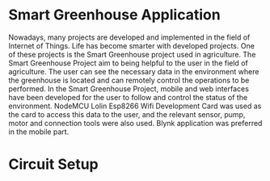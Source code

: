# Smart Greenhouse Application
Nowadays, many projects are developed and implemented in the field of Internet of Things. Life has become smarter with developed projects. One of these projects is the Smart Greenhouse project used in agriculture. The Smart Greenhouse Project aim to being helpful to the user in the field of agriculture. The user can see the necessary data in the environment where the greenhouse is located and can remotely control the operations to be performed. In the Smart Greenhouse Project, mobile and web interfaces have been developed for the user to follow and control the status of the environment. NodeMCU Lolin Esp8266 Wifi Development Card was used as the card to access this data to the user, and the relevant sensor, pump, motor and connection tools were also used. Blynk application was preferred in the mobile part.

# Circuit Setup

